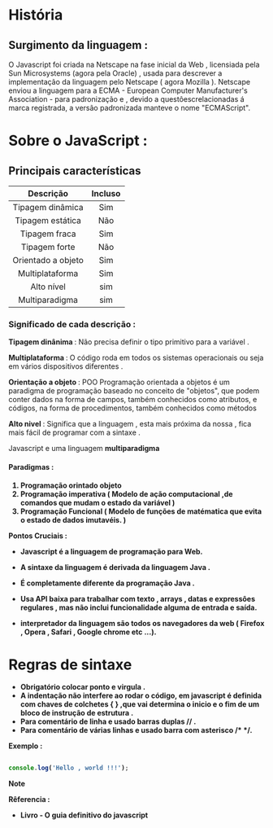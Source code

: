 
# História

## Surgimento da linguagem : 
<p> O Javascript foi criada na Netscape na fase inicial da Web , licensiada pela Sun Microsystems (agora pela Oracle) , usada para descrever a implementação da linguagem pelo Netscape ( agora Mozilla ). Netscape enviou a linguagem para a ECMA - European Computer Manufacturer's Association - para padronização e , devido a questôescrelacionadas á marca registrada, a versão padronizada manteve o nome "ECMAScript". </p>


# Sobre o JavaScript : 

## Principais características 

| Descrição | Incluso | 
|:--:|:--:|
|Tipagem dinâmica | Sim |
|Tipagem estática | Não | 
|Tipagem fraca | Sim |
|Tipagem forte | Não |
|Orientado a objeto | Sim |
|Multiplataforma | Sim |
|Alto nível | sim |
|Multiparadigma | sim |

### Significado de cada descrição : 

<strong> Tipagem dinânima </strong> : Não precisa definir o tipo primitivo para a variável . </p> 
<strong>Multiplataforma </strong> : O código roda em todos os sistemas operacionais ou seja em vários dispositivos diferentes . </p> 
<strong> Orientação a objeto </strong> : POO Programação orientada a objetos é um paradigma de programação baseado no conceito de "objetos", que podem conter dados na forma de campos, também conhecidos como atributos, e códigos, na forma de procedimentos, também conhecidos como métodos </p>
<strong> Alto nivel  </strong> : Significa que a linguagem , esta mais próxima da nossa , fica mais fácil de programar com a sintaxe .

<p>Javascript e uma linguagem <strong> multiparadigma </p>
</p>

#### Paradigmas :

1. Programação orintado objeto
1. Programação imperativa ( Modelo de ação computacional ,de comandos que mudam o estado da variável )
1. Programação Funcional ( Modelo de funções de matématica que evita o estado de dados imutavéis. )

**Pontos Cruciais :**  

 * Javascript é a linguagem de programação para Web.

 * A sintaxe da linguagem é derivada da linguagem Java .

 * É completamente diferente da programação Java .

 * Usa API baixa para trabalhar com texto , arrays , datas e expressôes regulares , mas não inclui funcionalidade alguma de entrada e saída. 

 * interpretador da linguagem são todos os navegadores da web ( Firefox , Opera , Safari , Google chrome etc ...).


# Regras de sintaxe 

* Obrigatório colocar ponto e virgula .
* A indentação não interfere ao rodar o código, em javascript é definida com chaves de colchetes { } ,que vai determina o inicio e o fim de um bloco de instrução de estrutura .
* Para comentário de linha e usado barras duplas  // .
* Para comentário de várias linhas e usado barra com asterisco /* */. 


Exemplo :

```javascript

console.log('Hello , world !!!');

```

> [!NOTE]
> <strong>Rêferencia : </strong> 
> * Livro - O guia definitivo do javascript
